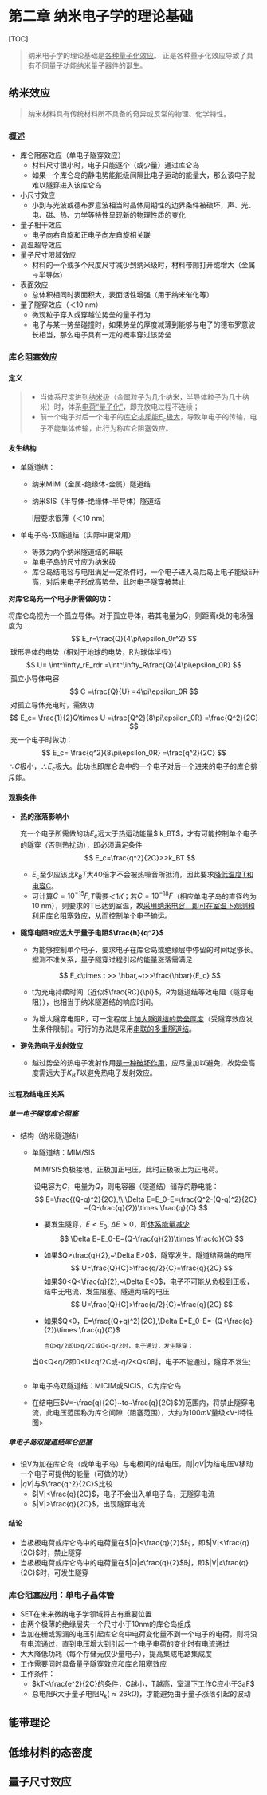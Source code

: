 # 第二章 纳米电子学的理论基础

[TOC]

> 纳米电子学的理论基础是<u>各种量子化效应</u>。
> 正是各种量子化效应导致了具有不同量子功能纳米量子器件的诞生。

## 纳米效应

>  纳米材料具有传统材料所不具备的奇异或反常的物理、化学特性。

### 概述

- 库仑阻塞效应（单电子隧穿效应）
  - 材料尺寸很小时，电子只能逐个（或少量）通过库仑岛
  - 如果一个库仑岛的静电势能能级间隔比电子运动的能量大，那么该电子就难以隧穿进入该库仑岛
- 小尺寸效应
  - 小到与光波或德布罗意波相当时晶体周期性的边界条件被破坏，声、光、电、磁、热、力学等特性呈现新的物理性质的变化
- 量子相干效应
  - 电子向右自旋和正电子向左自旋相关联
- 高温超导效应
- 量子尺寸限域效应
  - 材料的一个或多个尺度尺寸减少到纳米级时，材料带隙打开或增大（金属→半导体）
- 表面效应
  - 总体积相同时表面积大，表面活性增强（用于纳米催化等）
- 量子隧穿效应（＜10 nm）
  - 微观粒子穿入或穿越位势垒的量子行为
  - 电子与某一势垒碰撞时，如果势垒的厚度减薄到能够与电子的德布罗意波长相当，那么电子具有一定的概率穿过该势垒

### 库仑阻塞效应

#### 定义

> - 当体系尺度进到<u>纳米级</u>（金属粒子为几个纳米，半导体粒子为几十纳米）时，体系<u>电荷“量子化”</u>，即充放电过程不连续；
> - 前一个电子对后一个电子的<u>库仑排斥能$E_c$极大</u>，导致单电子的传输，电子不能集体传输，此行为称库仑阻塞效应。

#### 发生结构

- 单隧道结：

  - 纳米MIM（金属-绝缘体-金属）隧道结

  - 纳米SIS（半导体-绝缘体-半导体）隧道结

    I层要求很薄（＜10 nm）

- 单电子岛-双隧道结（实际中更常用）：

  - 等效为两个纳米隧道结的串联
  - 单电子岛的尺寸应为纳米级
  - 库仑岛结电容与电阻满足一定条件时，一个电子进入岛后岛上电子能级E升高，对后来电子形成高势垒，此时电子隧穿被禁止

**对库仑岛充一个电子所需做的功：**

​	将库仑岛视为一个孤立导体。对于孤立导体，若其电量为Q，则距离r处的电场强度为：
$$
E_r=\frac{Q}{4\pi\epsilon_0r^2}
$$
​	球形导体的电势（相对于地球的电势，R为球体半径）
$$
U=
\int^\infty_rE_rdr
=\int^\infty_R\frac{Q}{4\pi\epsilon_0R}
$$
​	孤立小导体电容
$$
C
=\frac{Q}{U}
=4\pi\epsilon_0R
$$
​	对孤立导体充电时，需做功
$$
E_c=
\frac{1}{2}Q\times U
=\frac{Q^2}{8\pi\epsilon_0R}
=\frac{Q^2}{2C}
$$
​	充一个电子时做功：
$$
E_c=
\frac{q^2}{8\pi\epsilon_0R}
=\frac{q^2}{2C}
$$
​	∵$C$极小，∴$E_c$极大。此功也即库仑岛中的一个电子对后一个进来的电子的库仑排斥能。

#### 观察条件

- **热的涨落影响小**

  充一个电子所需做的功$E_c$远大于热运动能量$ k_BT$，才有可能控制单个电子的隧穿（否则热扰动），即必须满足条件
  $$
  E_c=\frac{q^2}{2C}>>k_BT
  $$
  

  - $E_c$至少应该比$k_BT$大40倍才不会被热噪音所抵消，因此要求<u>降低温度T和电容C</u>。
  - 可计算$C=10^{-15}F$,$T$需要$＜1K$；若$C=10^{-18}F$（相应单电子岛的直径约为10 nm），则要求的T已达到室温，故<u>采用纳米电容，即可在室温下观测和利用库仑阻塞效应，从而控制单个电子输运</u>。

- **隧穿电阻R应远大于量子电阻$\frac{h}{q^2}$**

  - 为能够控制单个电子，要求电子在库仑岛或绝缘层中停留的时间t足够长。据测不准关系，量子隧穿过程引起的能量涨落需满足

  $$
  E_c\times t >> \hbar,~t>>\frac{\hbar}{E_c}
  $$

  - t为充电持续时间（近似$\frac{RC}{\pi}$，$R$为隧道结等效电阻（隧穿电阻）），也相当于纳米隧道结的响应时间。

  - 为增大隧穿电阻R，可一定程度上<u>加大隧道结的势垒厚度</u>（受隧穿效应发生条件限制）。可行的办法是采用<u>串联的多重隧道结</u>。

- **避免热电子发射效应**

  - 越过势垒的热电子发射作用<u>是一种破坏作用</u>，应尽量加以避免，故势垒高度需远大于$K_BT$以避免热电子发射效应。

#### 过程及结电压关系

##### 单一电子隧穿库仑阻塞

- 结构（纳米隧道结）

  - 单隧道结：MIM/SIS

    ​	MIM/SIS负极接地，正极加正电压，此时正极板上为正电荷。

    ​	设电容为$C$，电量为$Q$，则电容器（隧道结）储存的静电能：
    $$
    E=\frac{(Q-q)^2}{2C},\\
    \Delta E=E_0-E=\frac{Q^2-(Q-q)^2}{2C}
    =(Q-\frac{q}{2})\times \frac{q}{C}
    $$

    - 要发生隧穿，$E<E_0,~\Delta E>0$，即<u>体系能量减少</u>
      $$
      \Delta E=E_0-E=(Q-\frac{q}{2})\times \frac{q}{C}
      $$

    - 如果$Q>\frac{q}{2},~\Delta E>0$，隧穿发生。隧道结两端的电压
      $$
      U=\frac{Q}{C}>\frac{q/2}{C}=\frac{q}{2C}
      $$
      如果$0<Q<\frac{q}{2},~\Delta E<0$，电子不可能从负极到正极，结中无电流，发生阻塞。隧道两端的电压
      $$
      U=\frac{Q}{C}>\frac{q/2}{C}=\frac{q}{2C}
      $$

    - 如果$Q<0，E=\frac{(Q+q)^2}{2C},\Delta E=E_0-E=-(Q+\frac{q}{2})\times \frac{q}{C}$
  
      ```
      当Q>q/2即U>q/2C或Q<-q/2时，电子通过，发生隧穿；
    当0<Q<q/2即0<U<q/2C或-q/2<Q<0时，电子不能通过，隧穿不发生;
      ```
  
  - 单电子岛双隧道结：MICIM或SICIS，C为库仑岛
  
  - 在结电压$V=-\frac{q}{2C}~to~\frac{q}{2C}$的范围内，将禁止隧穿电流，此电压范围称为库仑间隙（阻塞范围），大约为$100mV$量级<V-I特性图>

##### 单电子岛双隧道结库仑阻塞

- 设V为加在库仑岛（或单电子岛）与电极间的结电压，则$|qV|$为结电压V移动一个电子可提供的能量（可做的功）
- $|qV|$与$\frac{q^2}{2C}$比较
  - $|V|<\frac{q}{2C}$，电子不会出入单电子岛，无隧穿电流
  - $|V|>\frac{q}{2C}$，出现隧穿电流

#### 结论

- 当极板电荷或库仑岛中的电荷量在$|Q|<\frac{q}{2}$时，即$|V|<\frac{q}{2C}$时，禁止隧穿
- 当极板电荷或库仑岛中的电荷量在$|Q|≥\frac{q}{2}$时，即$|V|≥\frac{q}{2C}$时，可发生隧穿

### 库仑阻塞应用：单电子晶体管

- SET在未来微纳电子学领域将占有重要位置
- 由两个极薄的绝缘层夹一个尺寸小于10nm的库仑岛组成
- 当加在栅或源漏的电压引起库仑岛中电荷变化量不到一个电子的电荷，则将没有电流通过，直到电压增大到引起一个电子电荷的变化时有电流通过
- 大大降低功耗（每个存储元仅少量电子），提高集成电路集成度
- 工作需要同时具备量子隧穿效应和库仑阻塞效应
- 工作条件：
  - $kT<\frac{e^2}{2C}的条件，C越小，T越高，室温下工作C应小于3aF$
  - 总电阻$R$大于量子电阻$R_k(\approx 26k\Omega)$，才能避免由于量子涨落引起的波动

## 能带理论

## 低维材料的态密度

## 量子尺寸效应